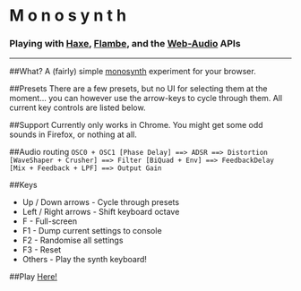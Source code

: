 # M o n o s y n t h
### Playing with [Haxe](http://haxe.org/), [Flambe](https://github.com/aduros/flambe), and the [Web-Audio](http://www.w3.org/TR/webaudio/) APIs
---

##What?
A (fairly) simple [monosynth](https://en.wikipedia.org/wiki/Monosynth#Monophonic) experiment for your browser.


##Presets
There are a few presets, but no UI for selecting them at the moment... you can however use the arrow-keys to cycle through them. All current key controls are listed below.


##Support
Currently only works in Chrome. 
You might get some odd sounds in Firefox, or nothing at all.


##Audio routing
`OSC0 + OSC1 [Phase Delay] ==> ADSR ==> Distortion [WaveShaper + Crusher] ==> Filter [BiQuad + Env] ==> FeedbackDelay [Mix + Feedback + LPF] ==> Output Gain`


##Keys
 * Up / Down arrows - Cycle through presets
 * Left / Right arrows - Shift keyboard octave
 * F - Full-screen
 * F1 - Dump current settings to console
 * F2 - Randomise all settings
 * F3 - Reset
 * Others - Play the synth keyboard!


##Play
[Here!](http://mikedotalmond.github.io/web-audio/)

